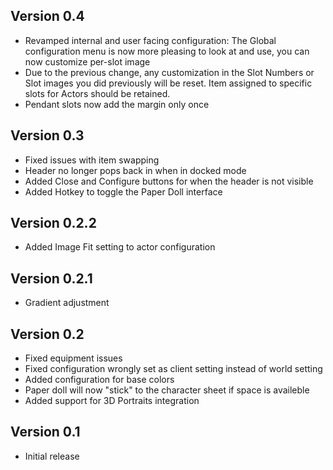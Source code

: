 ## Version 0.4
- Revamped internal and user facing configuration: The Global configuration menu is now more pleasing to look at and use, you can now customize per-slot image
- Due to the previous change, any customization in the Slot Numbers or Slot images you did previously will be reset. Item assigned to specific slots for Actors should be retained.
- Pendant slots now add the margin only once

## Version 0.3
- Fixed issues with item swapping
- Header no longer pops back in when in docked mode
- Added Close and Configure buttons for when the header is not visible
- Added Hotkey to toggle the Paper Doll interface

## Version 0.2.2
- Added Image Fit setting to actor configuration

## Version 0.2.1
- Gradient adjustment

## Version 0.2
- Fixed equipment issues
- Fixed configuration wrongly set as client setting instead of world setting
- Added configuration for base colors
- Paper doll will now "stick" to the character sheet if space is availeble
- Added support for 3D Portraits integration

## Version 0.1
- Initial release